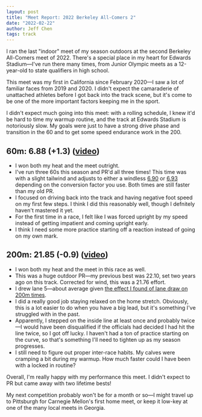 ```yaml
---
layout: post
title: "Meet Report: 2022 Berkeley All-Comers 2"
date: "2022-02-22"
author: Jeff Chen
tags: track
---
```


I ran the last "indoor" meet of my season outdoors at the second Berkeley All-Comers meet of 2022. There's a special place in my heart for Edwards Stadium—I've run there many times, from Junior Olympic meets as a 12-year-old to state qualifiers in high school.

This meet was my first in California since February 2020—I saw a lot of familiar faces from 2019 and 2020. I didn't expect the camaraderie of unattached athletes before I got back into the track scene, but it's come to be one of the more important factors keeping me in the sport.

I didn't expect much going into this meet: with a rolling schedule, I knew it'd be hard to time my warmup routine, and the track at Edwards Stadium is notoriously slow. My goals were just to have a strong drive phase and transition in the 60 and to get some speed endurance work in the 200.

<!-- excerpt -->

## 60m: 6.88 (+1.3) ([video](https://photos.app.goo.gl/TYWq1FdwykYYEGkG9))

- I won both my heat and the meet outright.
- I've run three 60s this season and PR'd all three times! This time was with a slight tailwind and adjusts to either a windless [6.90](https://maximmoinat.github.io/windCalculator.html) or [6.93](https://jmureika.lmu.build/track/wind/index.html) depending on the conversion factor you use. Both times are still faster than my old PR.
- I focused on driving back into the track and having negative foot speed on my first few steps. I think I did this reasonably well, though I defnitely haven't mastered it yet.
- For the first time in a race, I felt like I was forced upright by my speed instead of getting impatient and coming upright early.
- I think I need some more practice starting off a reaction instead of going on my own mark.

## 200m: 21.85 (-0.9) ([video](https://photos.app.goo.gl/5XMbXoanD5L4zdDD7))

- I won both my heat and the meet in this race as well.
- This was a huge outdoor PR—my previous best was 22.10, set two years ago on this track. Corrected for wind, this was a 21.76 effort.
- I drew lane 5—about average given [the effect I found of lane draw on 200m times](https://jeffchen.dev/posts/Effect-of-Lane-Draw-In-200m-Sprinters/).
- I did a really good job staying relaxed on the home stretch. Obviously, this is a lot easier to do when you have a big lead, but it's something I've struggled with in the past.
- Apparently, I stepped on the inside line at least once and probably twice—I would have been disqualified if the officials had decided I had hit the line twice, so I got off lucky. I haven't had a ton of practice starting on the curve, so that's something I'll need to tighten up as my season progresses.
- I still need to figure out proper inter-race habits. My calves were cramping a bit during my warmup. How much faster could I have been with a locked in routine?

Overall, I'm really happy with my performance this meet. I didn't expect to PR but came away with two lifetime bests!

My next competition probably won't be for a month or so—I might travel up to Pittsburgh for Carnegie Mellon's first home meet, or keep it low-key at one of the many local meets in Georgia.
